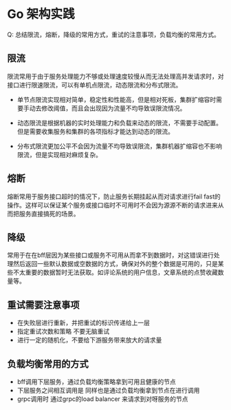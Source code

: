 # Go 架构实践

Q: 总结限流，熔断，降级的常用方式，重试的注意事项，负载均衡的常用方式。

## 限流

限流常用于由于服务处理能力不够或处理速度较慢从而无法处理高并发请求时，对接口进行限速限流，可以有单机点限流，动态限流和分布式限流。

- 单节点限流实现相对简单，稳定性和性能高，但是相对死板，集群扩缩容时需要手动去修改阈值，而且会出现因为流量不均导致误限流情况。

- 动态限流是根据机器的实时处理能力和负载来动态的限流，不需要手动配置。但是需要收集服务和集群的各项指标才能达到动态的限流。

- 分布式限流更加公平不会因为流量不均导致误限流，集群机器扩缩容也不影响限流，但是实现相对麻烦复杂。


## 熔断

熔断常用于服务接口超时的情况下，防止服务长期挂起从而对请求进行fail fast的操作。这样可以保证某个服务或接口临时不可用时不会因为源源不断的请求进来从而把服务直接搞死的场景。

## 降级

常用于在在bff层因为某些接口或服务不可用从而拿不到数据时，对这错误进行处理然后返回一些默认数据或空数据的方式，确保对外的整个数据是可用的，只是某些不太重要的数据暂时无法获取。如评论系统的用户信息，文章系统的点赞收藏数量等。

## 重试需要注意事项

- 在失败层进行重新，并把重试的标识传递给上一层
- 指定重试次数和策略 不要无脑重试
- 进行一定的随机化，不要给下游服务带来放大的请求量

## 负载均衡常用的方式

- bff调用下层服务，通过负载均衡策略拿到可用且健康的节点
- 下层服务之间相互调用是 同样也是通过负载均衡拿到节点在进行调用
- grpc调用时 通过grpc的load balancer 来请求到对呀服务的节点

